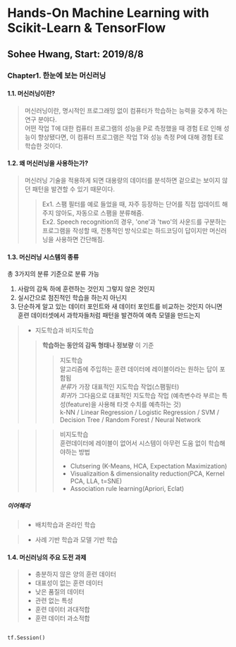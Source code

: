  Hands-On Machine Learning with Scikit-Learn & TensorFlow
========================================================
Sohee Hwang, Start: 2019/8/8
--------------------------------------------------------

### Chapter1. 한눈에 보는 머신러닝

#### 1.1. 머신러닝이란?
> 머신러닝이란, 명시적인 프로그래밍 없이 컴퓨터가 학습하는 능력을 갖추게 하는 연구 분야다.<br>
> 어떤 작업 T에 대한 컴퓨터 프로그램의 성능을 P로 측정했을 때 경험 E로 인해 성능이 향상됐다면, 이 컴퓨터 프로그램은 작업 T와 성능 측정 P에 대해 경험 E로 학습한 것이다.

#### 1.2. 왜 머신러닝을 사용하는가?
> 머신러닝 기술을 적용하게 되면 대용량의 데이터를 분석하면 겉으로는 보이지 않던 패턴을 발견할 수 있기 때문이다.
>> Ex1. 스팸 필터를 예로 들었을 때, 자주 등장하는 단어를 직접 업데이트 해주지 않아도, 자동으로 스팸을 분류해줌.<br>
>> Ex2. Speech recognition의 경우, 'one'과 'two'의 사운드를 구분하는 프로그램을 작성할 때, 전통적인 방식으로는 하드코딩이 답이지만 머신러닝을 사용하면 간단해짐.

#### 1.3. 머신러닝 시스템의 종류
총 3가지의 분류 기준으로 분류 가능
1. 사람의 감독 하에 훈련하는 것인지 그렇지 않은 것인지
2. 실시간으로 점진적인 학습을 하는지 아닌지
3. 단순하게 알고 있는 데이터 포인트와 새 데이터 포인트를 비교하는 것인지 아니면 훈련 데이터셋에서 과학자들처럼 패턴을 발견하여 예측 모델을 만드는지

> * 지도학습과 비지도학습<br>
>> **학습하는 동안의 감독 형태나 정보량** 이 기준<br>
>>> 지도학습<br>
>>> 알고리즘에 주입하는 훈련 데이터에 레이블이라는 원하는 답이 포함됨<br>
>>> *분류*가 가장 대표적인 지도학습 작업(스팸필터)<br>
>>> *회귀*가 그다음으로 대표적인 지도학습 작업 (예측변수라 부르는 특성(feature)을 사용해 타겟 수치를 예측하는 것)<br>
>>> k-NN / Linear Regression / Logistic Regression / SVM / Decision Tree / Random Forest / Neural Network<br>

>>> 비지도학습<br>
훈련데이터에 레이블이 없어서 시스템이 아무런 도움 없이 학습해야하는 방법<br>
>>> * Clutsering (K-Means, HCA, Expectation Maximization)<br>
>>> * Visualizaition & dimensionality reduction(PCA, Kernel PCA, LLA, t=SNE)<br>
>>> * Association rule learning(Apriori, Eclat)<br>
##### 이어해라



> * 배치학습과 온라인 학습


>>

> * 사례 기반 학습과 모델 기반 학습
>>
#### 1.4. 머신러닝의 주요 도전 과제

> * 충분하지 않은 양의 훈련 데이터
> * 대표성이 없는 훈련 데이터
> * 낮은 품질의 데이터
> * 관련 없는 특성
> * 훈련 데이터 과대적합
> * 훈련 데이터 과소적합

<pre><code>
tf.Session()

</code></pre>



